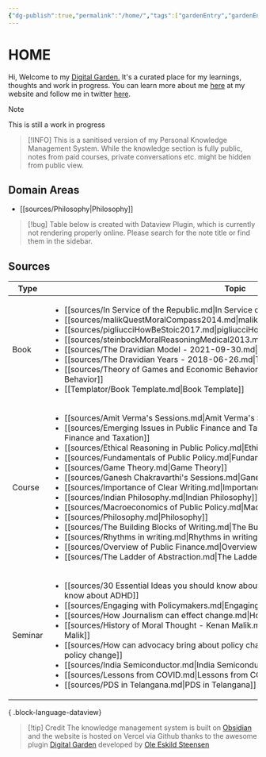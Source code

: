 ```yaml
---
{"dg-publish":true,"permalink":"/home/","tags":["gardenEntry","gardenEntry"]}
---
```



# HOME

Hi, 
Welcome to my [Digital Garden.](https://web.archive.org/web/20221112021127/https://maggieappleton.com/garden-history) It's a curated place for my learnings, thoughts and work in progress. You can learn more about me [here](https://santhoshsaravanan.in/) at my website and follow me in twitter [here](https://twitter.com/santhosh_srvnn).    

> [!NOTE] 
> This is still a work in progress

> [!INFO] 
> This is a sanitised version of my Personal Knowledge Management System. While the knowledge section is fully public, notes from paid courses, private conversations etc. might be hidden from public view. 
>  

## Domain Areas
- [[sources/Philosophy\|Philosophy]]

> [!bug]
> Table below is created with Dataview Plugin, which is currently not rendering properly online. Please search for the note title or find them in the sidebar.

## Sources


| Type    | Topic                                                                                                                                                                                                                                                                                                                                                                                                                                                                                                                                                                                                                                                                                                                                                                                                                                                                                                                                                                                                                                                                                                                                     |
| ------- | ----------------------------------------------------------------------------------------------------------------------------------------------------------------------------------------------------------------------------------------------------------------------------------------------------------------------------------------------------------------------------------------------------------------------------------------------------------------------------------------------------------------------------------------------------------------------------------------------------------------------------------------------------------------------------------------------------------------------------------------------------------------------------------------------------------------------------------------------------------------------------------------------------------------------------------------------------------------------------------------------------------------------------------------------------------------------------------------------------------------------------------------- |
| Book    | <ul><li>[[sources/In Service of the Republic.md\\|In Service of the Republic]]</li><li>[[sources/malikQuestMoralCompass2014.md\\|malikQuestMoralCompass2014]]</li><li>[[sources/pigliucciHowBeStoic2017.md\\|pigliucciHowBeStoic2017]]</li><li>[[sources/steinbockMoralReasoningMedical2013.md\\|steinbockMoralReasoningMedical2013]]</li><li>[[sources/The Dravidian Model - 2021-09-30.md\\|The Dravidian Model - 2021-09-30]]</li><li>[[sources/The Dravidian Years - 2018-06-26.md\\|The Dravidian Years - 2018-06-26]]</li><li>[[sources/Theory of Games and Economic Behavior.md\\|Theory of Games and Economic Behavior]]</li><li>[[Templator/Book Template.md\\|Book Template]]</li></ul>                                                                                                                                                                                                                                                                                                                                                                                                                                         |
| Course  | <ul><li>[[sources/Amit Verma's Sessions.md\\|Amit Verma's Sessions]]</li><li>[[sources/Emerging Issues in Public Finance and Taxation.md\\|Emerging Issues in Public Finance and Taxation]]</li><li>[[sources/Ethical Reasoning in Public Policy.md\\|Ethical Reasoning in Public Policy]]</li><li>[[sources/Fundamentals of Public Policy.md\\|Fundamentals of Public Policy]]</li><li>[[sources/Game Theory.md\\|Game Theory]]</li><li>[[sources/Ganesh Chakravarthi's Sessions.md\\|Ganesh Chakravarthi's Sessions]]</li><li>[[sources/Importance of Clear Writing.md\\|Importance of Clear Writing]]</li><li>[[sources/Indian Philosophy.md\\|Indian Philosophy]]</li><li>[[sources/Macroeconomics of Public Policy.md\\|Macroeconomics of Public Policy]]</li><li>[[sources/Philosophy.md\\|Philosophy]]</li><li>[[sources/The Building Blocks of Writing.md\\|The Building Blocks of Writing]]</li><li>[[sources/Rhythms in writing.md\\|Rhythms in writing]]</li><li>[[sources/Overview of Public Finance.md\\|Overview of Public Finance]]</li><li>[[sources/The Ladder of Abstraction.md\\|The Ladder of Abstraction]]</li></ul> |
| Seminar | <ul><li>[[sources/30 Essential Ideas you should know about ADHD.md\\|30 Essential Ideas you should know about ADHD]]</li><li>[[sources/Engaging with Policymakers.md\\|Engaging with Policymakers]]</li><li>[[sources/How Journalism can effect change.md\\|How Journalism can effect change]]</li><li>[[sources/History of Moral Thought - Kenan Malik.md\\|History of Moral Thought - Kenan Malik]]</li><li>[[sources/How can advocacy bring about policy change.md\\|How can advocacy bring about policy change]]</li><li>[[sources/India Semiconductor.md\\|India Semiconductor]]</li><li>[[sources/Lessons from COVID.md\\|Lessons from COVID]]</li><li>[[sources/PDS in Telangana.md\\|PDS in Telangana]]</li></ul>                                                                                                                                                                                                                                                                                                                                                                                                                 |

{ .block-language-dataview}


> [!tip] Credit
> The knowledge management system is built on [Obsidian](https://obsidian.md/) and the website is hosted on Vercel via Github thanks to the awesome plugin [Digital Garden](https://github.com/oleeskild/obsidian-digital-garden) developed by [Ole Eskild Steensen](https://ko-fi.com/oleeskild)